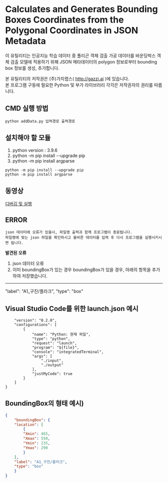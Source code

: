 # Calculates and Generates Bounding Boxes Coordinates from the Polygonal Coordinates in JSON Metadata   

이 유틸리티는 인공지능 학습 데이터 중 폴리곤 객체 검출 가공 데이터를 바운딩박스 객체 검출 모델에 적용하기 위해 JSON 메타데이터의 polygon 정보로부터 bounding box 정보를 생성, 추가합니다.   

본 유틸리티의 저작권은 (주)가치랩스( http://gazzi.ai )에 있습니다.   
본 프로그램 구동에 필요한 Python 및 부가 라이브러리 각각은 저작권자의 권리를 따릅니다.   

## CMD 실행 방법
```
python addData.py 입력경로 출력경로
```

## 설치해야 할 모듈
1. python version : 3.9.6
2. python -m pip install --upgrade pip
2. python -m pip install argparse    

```
python -m pip install --upgrade pip
python -m pip install argparse    
```

## 동영상
[디버깅 및 실행](https://youtu.be/Txkp-pkpw8M)    


## ERROR
```
json 데이터에 오류가 있을시, 파일명 출력과 함께 프로그램이 종료됩니다. 
파일명에 맞는 json 파일을 확인하시고 올바른 데이터를 입력 후 다시 프로그램을 실행시키시면 됩니다.
```

**발견된 오류**
1. json 데이터 오류
2. 이미 boundingBox가 있는 경우
boundingBox가 있을 경우, 아래의 항목을 추가하여 저장했습니다.

-------------------------------
"label": "A1_구진/플라크",
"type": "box"

## Visual Studio Code를 위한 launch.json 예시

```
    "version": "0.2.0",
    "configurations": [
        {
            "name": "Python: 현재 파일",
            "type": "python",
            "request": "launch",
            "program": "${file}",
            "console": "integratedTerminal",
            "args": [
                "./input",
                "./output"
            ],
            "justMyCode": true
        }
    ]
}
```

## BoundingBox의 형태 예시)
```json
{
    "boundingBox": {
    "location": [
        {
        "Xmin": 465,
        "Xmax": 550,
        "Ymin": 235,
        "Ymax": 290
        }
    ],
    "label": "A1_구진/플라크",
    "type": "box"
    }
}
```
